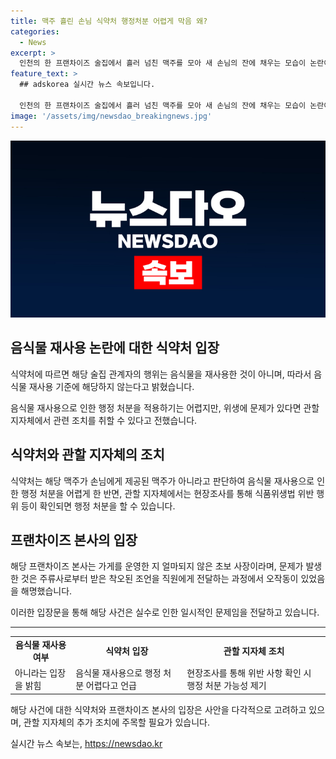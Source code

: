 ```yaml
---
title: 맥주 흘린 손님 식약처 행정처분 어렵게 막음 왜?
categories:
  - News
excerpt: >
  인천의 한 프랜차이즈 술집에서 흘러 넘친 맥주를 모아 새 손님의 잔에 채우는 모습이 논란이 되었지만, 식품의약품안전처는 해당 행위가 재사용으로 보기에는 이르지 않다고 밝혔다. 다만 위생 문제에 대해 지자체가 조사를 실시할 수 있으며, 위반 사항이 확인되면 행정 처분을 할 수 있다. 프랜차이즈 본사는 초기 사장의 실수로 해명했다. 이에 대한 유튜버 A씨의 영상이 공개되면서 논란이 커졌다.
feature_text: >
  ## adskorea 실시간 뉴스 속보입니다.

  인천의 한 프랜차이즈 술집에서 흘러 넘친 맥주를 모아 새 손님의 잔에 채우는 모습이 논란이 되었지만, 식품의약품안전처는 해당 행위가 재사용으로 보기에는 이르지 않다고 밝혔다. 다만 위생 문제에 대해 지자체가 조사를 실시할 수 있으며, 위반 사항이 확인되면 행정 처분을 할 수 있다. 프랜차이즈 본사는 초기 사장의 실수로 해명했다. 이에 대한 유튜버 A씨의 영상이 공개되면서 논란이 커졌다.
image: '/assets/img/newsdao_breakingnews.jpg'
---
```


<p><img src="/assets/img/newsdao_breakingnews.jpg" alt="adskorea 속보" /></p>

<h2 data-ke-size="size26">음식물 재사용 논란에 대한 식약처 입장</h2>

<p data-ke-size="size16">식약처에 따르면 해당 술집 관계자의 행위는 음식물을 재사용한 것이 아니며, 따라서 음식물 재사용 기준에 해당하지 않는다고 밝혔습니다.</p>

<p data-ke-size="size16">음식물 재사용으로 인한 행정 처분을 적용하기는 어렵지만, 위생에 문제가 있다면 관할 지자체에서 관련 조치를 취할 수 있다고 전했습니다.</p>

<h2 data-ke-size="size26">식약처와 관할 지자체의 조치</h2>

<p data-ke-size="size16">식약처는 해당 맥주가 손님에게 제공된 맥주가 아니라고 판단하여 음식물 재사용으로 인한 행정 처분을 어렵게 한 반면, 관할 지자체에서는 현장조사를 통해 식품위생법 위반 행위 등이 확인되면 행정 처분을 할 수 있습니다.</p>

<h2 data-ke-size="size26">프랜차이즈 본사의 입장</h2>

<p data-ke-size="size16">해당 프랜차이즈 본사는 가게를 운영한 지 얼마되지 않은 초보 사장이라며, 문제가 발생한 것은 주류사로부터 받은 착오된 조언을 직원에게 전달하는 과정에서 오작동이 있었음을 해명했습니다.</p>

<p data-ke-size="size16">이러한 입장문을 통해 해당 사건은 실수로 인한 일시적인 문제임을 전달하고 있습니다.</p>

<hr>

<table>
  <tr>
    <td style="text-align: center; height: 17px;"><b>음식물 재사용 여부</b></td>
    <td style="text-align: center; height: 17px;"><b>식약처 입장</b></td>
    <td style="text-align: center; height: 17px;"><b>관할 지자체 조치</b></td>
  </tr>
  <tr>
    <td>아니라는 입장을 밝힘</td>
    <td>음식물 재사용으로 행정 처분 어렵다고 언급</td>
    <td>현장조사를 통해 위반 사항 확인 시 행정 처분 가능성 제기</td>
  </tr>
</table>

<p data-ke-size="size16">해당 사건에 대한 식약처와 프랜차이즈 본사의 입장은 사안을 다각적으로 고려하고 있으며, 관할 지자체의 추가 조치에 주목할 필요가 있습니다.</p>
실시간 뉴스 속보는, <a href="https://newsdao.kr" rel="dofollow">https://newsdao.kr</a>


